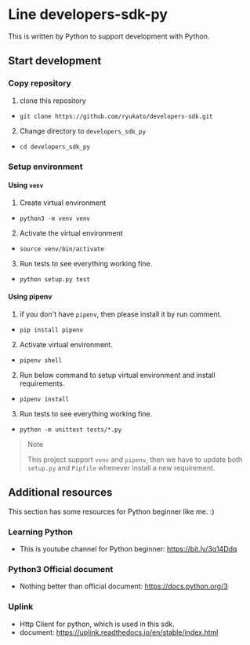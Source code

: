 # Line developers-sdk-py
This is written by Python to support development with Python.

## Start development
### Copy repository
1. clone this repository
  - `git clone https://github.com/ryukato/developers-sdk.git`
2. Change directory to `developers_sdk_py`
  - `cd developers_sdk_py`

### Setup environment
#### Using `venv`
1. Create virtual environment
  - `python3 -m venv venv`
2. Activate the virtual environment
  - `source venv/bin/activate`
3. Run tests to see everything working fine.
  - `python setup.py test`

#### Using pipenv
1. if you don't have `pipenv`, then please install it by run comment.
  - `pip install pipenv`
2. Activate virtual environment.
  - `pipenv shell`
2. Run below command to setup virtual environment and install requirements.
  - `pipenv install`
3. Run tests to see everything working fine.
  - `python -m unittest tests/*.py`

> Note
>
> This project support `venv` and `pipenv`, then we have to update both `setup.py` and `Pipfile` whenever install a new requirement.


## Additional resources
This section has some resources for Python beginner like me. :)
### Learning Python
* This is youtube channel for Python beginner: https://bit.ly/3q14Ddq
### Python3 Official document
* Nothing better than official document: https://docs.python.org/3
### Uplink
* Http Client for python, which is used in this sdk.
* document: https://uplink.readthedocs.io/en/stable/index.html

